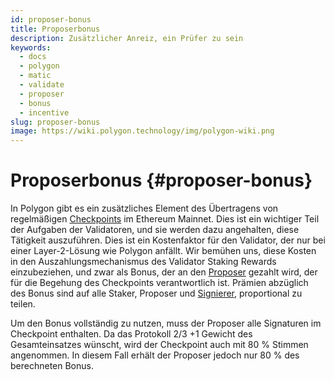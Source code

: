 ```yaml
---
id: proposer-bonus
title: Proposerbonus
description: Zusätzlicher Anreiz, ein Prüfer zu sein
keywords:
  - docs
  - polygon
  - matic
  - validate
  - proposer
  - bonus
  - incentive
slug: proposer-bonus
image: https://wiki.polygon.technology/img/polygon-wiki.png
---
```


# Proposerbonus {#proposer-bonus}

In Polygon gibt es ein zusätzliches Element des Übertragens von regelmäßigen [Checkpoints](/docs/maintain/glossary.md#checkpoint-transaction) im Ethereum Mainnet. Dies ist ein wichtiger Teil der Aufgaben der Validatoren, und sie werden dazu angehalten, diese Tätigkeit auszuführen. Dies ist ein Kostenfaktor für den Validator, der nur bei einer Layer-2-Lösung wie Polygon anfällt. Wir bemühen uns, diese Kosten in den Auszahlungsmechanismus des Validator Staking Rewards einzubeziehen, und zwar als Bonus, der an den [Proposer](/docs/maintain/glossary.md#proposer) gezahlt wird, der für die Begehung des Checkpoints verantwortlich ist. Prämien abzüglich des Bonus sind auf alle Staker, Proposer und [Signierer](/docs/maintain/glossary.md#signer-address), proportional zu teilen.

Um den Bonus vollständig zu nutzen, muss der Proposer alle Signaturen im Checkpoint enthalten. Da das Protokoll 2/3 +1 Gewicht des Gesamteinsatzes wünscht, wird der Checkpoint auch mit 80 % Stimmen angenommen. In diesem Fall erhält der Proposer jedoch nur 80 % des berechneten Bonus.
